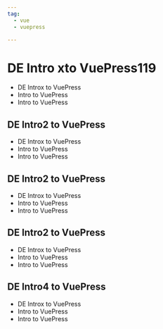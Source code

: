 ```yaml
---
tag: 
  - vue
  - vuepress

---
```

# DE Intro xto VuePress119

- DE Introx to VuePress
- Intro to VuePress
- Intro to VuePress

## DE Intro2 to VuePress

- DE Introx to VuePress
- Intro to VuePress
- Intro to VuePress

## DE Intro2 to VuePress

- DE Introx to VuePress
- Intro to VuePress
- Intro to VuePress

## DE Intro2 to VuePress

- DE Introx to VuePress
- Intro to VuePress
- Intro to VuePress

## DE Intro4 to VuePress

- DE Introx to VuePress
- Intro to VuePress
- Intro to VuePress